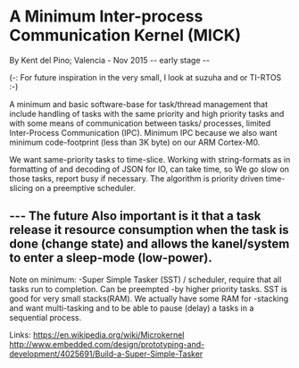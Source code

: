   # A Minimum Inter-process Communication Kernel (MICK)  

By Kent del Pino; Valencia - Nov 2015  -- early stage --

 (-: For future inspiration in the very small, I look at suzuha and or TI-RTOS :-)


A minimum and basic software-base for task/thread management that include handling of tasks with 
the same priority and high priority tasks and with some means of communication between tasks/ 
processes, limited Inter-Process Communication (IPC). Minimum IPC because we also want minimum 
code-footprint (less than 3K byte) on our ARM Cortex-M0. 

We want same-priority tasks to time-slice. Working with string-formats as in formatting of
and decoding of JSON for IO, can take time, so We go slow on those tasks, report busy if 
necessary. The algorithm is priority driven time-slicing on a preemptive scheduler.



--- The future
Also important is it that a task release it resource consumption when the task is done (change 
state) and allows the kanel/system to enter a sleep-mode (low-power). 
-----

Note on minimum:
 -Super Simple Tasker (SST) / scheduler, require that all tasks run to completion. Can be preempted 
 -by higher priority tasks. SST is good for very small stacks(RAM). We actually have some RAM for 
 -stacking and want multi-tasking and to be able to pause (delay) a tasks in a sequential process.


Links:
https://en.wikipedia.org/wiki/Microkernel
http://www.embedded.com/design/prototyping-and-development/4025691/Build-a-Super-Simple-Tasker


